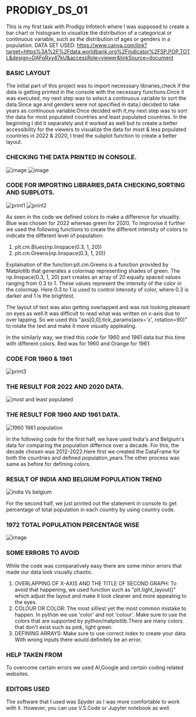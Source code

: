# PRODIGY_DS_01
This is my first task with Prodigy Infotech where I was supposed to create a bar chart or histogram to visualize the distribution of a categorical or continuous variable, such as the distribution of ages or genders in a population. 
DATA SET USED: https://www.canva.com/link?target=https%3A%2F%2Fdata.worldbank.org%2Findicator%2FSP.POP.TOTL&design=DAFpRxy47kU&accessRole=viewer&linkSource=document
### BASIC LAYOUT
The initial part of this project was to import necesssary libraries,check if the data is getting printed in the console with the necessary functions.Once it was executed, my next step was to select a continuous variable to sort the data.Since age and genders were not specified in data,I decided to take years as continuous variable.Once decided with it,my next step was to sort the data for most populated countries and least populated countries. In the beginning I did it separately and it worked as well but to create a better accessibility for the viewers to visualize the data for most & less populated countries in 2022 & 2020, I tried the subplot function to create a better layout.
### CHECKING THE DATA PRINTED IN CONSOLE.
![image](https://github.com/aarya-09/PRODIGY_DS_01/assets/126316004/228c5c8e-35f2-4b6b-9b2e-ce3d5fe8582c)
![image](https://github.com/aarya-09/PRODIGY_DS_01/assets/126316004/03df2916-1058-4c9b-a1e9-9dc4cf9a3dd5)

### CODE FOR IMPORTING LIBRARIES,DATA CHECKING,SORTING AND SUBPLOTS.
![print1](https://github.com/aarya-09/PRODIGY_DS_01/assets/126316004/b5980874-9c0e-4f04-9866-e664197a7a8a)
![print2](https://github.com/aarya-09/PRODIGY_DS_01/assets/126316004/2c29867e-db51-4451-80a7-675bce763479)

As seen in the code we defined colors to make a difference for visuality. Blue was chosen for 2022 whereas green for 2020. To improvise it further we used the following functions to create the different intensity of colors to indicate the different level of population:
1) plt.cm.Blues(np.linspace(0.3, 1, 20))
2) plt.cm.Greens(np.linspace(0.3, 1, 20))

Explaination of the function:plt.cm.Greens is a function provided by Matplotlib that generates a colormap representing shades of green. The np.linspace(0.3, 1, 20) part creates an array of 20 equally spaced values ranging from 0.3 to 1. These values represent the intensity of the color in the colormap. Here 0.3 to 1 is used to control intensity of color, where 0.3 is darker and 1 is the brightest.

The layout of text was also getting overlapped and was not looking pleasant on eyes as well.It was difficult to read what was written on x-axis due to over lapping. So we used this "axs[0,0].tick_params(axis='x', rotation=90)" to rotate the text and make it more visually applealing.

In the similarly way, we tried this code for 1960 and 1961 data but this time with different colors. Red was for 1960 and Orange for 1961.

### CODE FOR 1960 & 1961
![print3](https://github.com/aarya-09/PRODIGY_DS_01/assets/126316004/a4d72bd7-8dc2-49b4-bc1a-d53d4df7222f)

### THE RESULT FOR 2022 AND 2020 DATA.
![most and least populated](https://github.com/aarya-09/PRODIGY_DS_01/assets/126316004/318a9dbc-fbd1-4c7b-870d-275dfff1911a)

### THE RESULT FOR 1960 AND 1961 DATA.
![1960 1961 population](https://github.com/aarya-09/PRODIGY_DS_01/assets/126316004/737b8c24-828b-4a9e-8ab6-0f1651867eb9)

In the following code for the first half, we have used India's and Belgium's data for comparing the population differnce over a decade. For this, the decade chosen was 2012-2022.Here first we created the DataFrame for both the countries and defined population_years.The other process was same as before for defining colors.
### RESULT OF INDIA AND BELGIUM POPULATION TREND
![india Vs belgium](https://github.com/aarya-09/PRODIGY_DS_01/assets/126316004/5e8bea90-2612-4322-b4dc-c7c824f4ae7d)

For the second half, we just printed out the statement in console to get percentage of total population in each country by using country code.
### 1972 TOTAL POPULATION PERCENTAGE WISE
![image](https://github.com/aarya-09/PRODIGY_DS_01/assets/126316004/cbd352d4-2bf7-4c1d-b211-259cc123fb49)

### SOME ERRORS TO AVOID
While the code was comparatively easy there are some minor errors that made our data look visually chaotic.
1. OVERLAPPING OF X-AXIS AND THE TITLE OF SECOND GRAPH:
   To avoid that happening, we used function such as "plt.tight_layout()" which adjust the layout and make it look cleaner and more appealing to the eyes.
2. COLOUR OR COLOR:
   The most silliest yet the most common mistake to happen. In python we use 'color' and not 'colour'.
   Make sure to use the colors that are supported by python/matplotlib.There are many colors that don't exist such as pink, light green.
4. DEFINING ARRAYS:
   Make sure to use correct index to create your data. With wrong inputs there would definitely be an error.
### HELP TAKEN FROM
To overcome certain errors we used AI,Google and certain coding related websites.
### EDITORS USED
The software that I used was Spyder as I was more comfortable to work with it. However, you can use V.S.Code or Jupyter notebook as well. 


